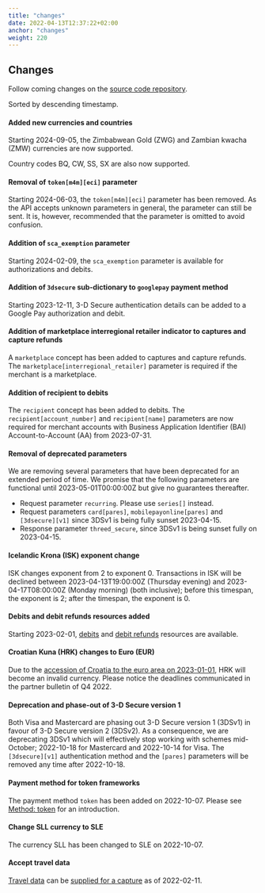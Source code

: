 ```yaml
---
title: "changes"
date: 2022-04-13T12:37:22+02:00
anchor: "changes"
weight: 220
---
```

## Changes

Follow coming changes on the [source code repository](https://github.com/clearhaus/gateway-api-docs).

Sorted by descending timestamp.

#### Added new currencies and countries
Starting 2024-09-05, the Zimbabwean Gold (ZWG) and Zambian kwacha (ZMW) currencies
are now supported.

Country codes BQ, CW, SS, SX are also now supported.

#### Removal of `token[m4m][eci]` parameter
Starting 2024-06-03, the `token[m4m][eci]` parameter has been removed. As the
API accepts unknown parameters in general, the parameter can still be sent. It
is, however, recommended that the parameter is omitted to avoid confusion.

#### Addition of `sca_exemption` parameter
Starting 2024-02-09, the `sca_exemption` parameter is available for
authorizations and debits.

#### Addition of `3dsecure` sub-dictionary to `googlepay` payment method
Starting 2023-12-11, 3-D Secure authentication details can be added to a Google
Pay authorization and debit.

#### Addition of marketplace interregional retailer indicator to captures and capture refunds
A `marketplace` concept has been added to captures and capture refunds. The
`marketplace[interregional_retailer]` parameter is required if the merchant is
a marketplace.

#### Addition of recipient to debits
The `recipient` concept has been added to debits. The
`recipient[account_number]` and `recipient[name]` parameters are now required
for merchant accounts with Business Application Identifier (BAI)
Account-to-Account (AA) from 2023-07-31.

#### Removal of deprecated parameters
We are removing several parameters that have been deprecated for an extended
period of time. We promise that the following parameters are functional until
2023-05-01T00:00:00Z but give no guarantees thereafter.

* Request parameter `recurring`. Please use `series[]` instead.
* Request parameters `card[pares]`, `mobilepayonline[pares]` and
  `[3dsecure][v1]` since 3DSv1 is being fully sunset 2023-04-15.
* Response parameter `threed_secure`, since 3DSv1 is being sunset fully on 2023-04-15.

#### Icelandic Krona (ISK) exponent change
ISK changes exponent from 2 to exponent 0.
Transactions in ISK will be declined between 2023-04-13T19:00:00Z (Thursday
evening) and 2023-04-17T08:00:00Z (Monday morning) (both inclusive); before this
timespan, the exponent is 2; after the timespan, the exponent is 0.

#### Debits and debit refunds resources added
Starting 2023-02-01, [debits](#debits) and [debit refunds](#debit_refunds) resources are available.

#### Croatian Kuna (HRK) changes to Euro (EUR)
Due to the [accession of Croatia to the euro area on
2023-01-01](https://www.ecb.europa.eu/press/pr/date/2022/html/ecb.pr220712~b97dd38de3.en.html),
HRK will become an invalid currency. Please notice the deadlines communicated in
the partner bulletin of Q4 2022.

#### Deprecation and phase-out of 3-D Secure version 1
Both Visa and Mastercard are phasing out 3-D Secure version 1 (3DSv1) in favour
of 3-D Secure version 2 (3DSv2). As a consequence, we are deprecating 3DSv1
which will effectively stop working with schemes mid-October; 2022-10-18 for
Mastercard and 2022-10-14 for Visa. The `[3dsecure][v1]` authentication method
and the `[pares]` parameters will be removed any time after 2022-10-18.

#### Payment method for token frameworks
The payment method `token` has been added on 2022-10-07.
Please see [Method: token](#method-token) for an introduction.

#### Change SLL currency to SLE
The currency SLL has been changed to SLE on 2022-10-07.

#### Accept travel data
[Travel data](#travel-data) can be [supplied for a capture](#captures) as of 2022-02-11.
